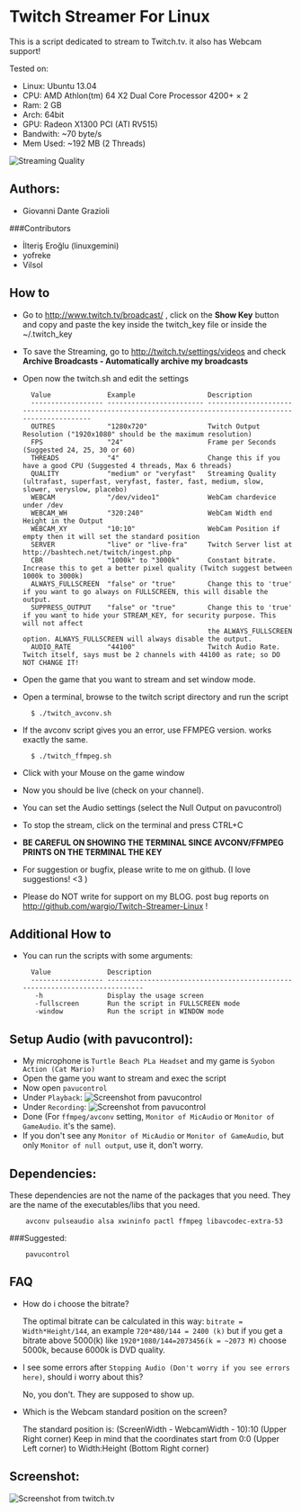 Twitch Streamer For Linux
=========================

This is a script dedicated to stream to Twitch.tv. it also has Webcam support!

Tested on:
* Linux:    Ubuntu 13.04
* CPU:      AMD Athlon(tm) 64 X2 Dual Core Processor 4200+ × 2
* Ram:      2 GB
* Arch:     64bit
* GPU:      Radeon X1300 PCI (ATI RV515)
* Bandwith: ~70 byte/s
* Mem Used: ~192 MB (2 Threads)

![Streaming Quality](https://raw.github.com/wargio/Twitch-Streamer-Linux/master/Screenshots/Streaming-Quality.png)

Authors:
--------

* Giovanni Dante Grazioli

###Contributors

* İlteriş Eroğlu (linuxgemini)
* yofreke
* Vilsol

How to
------

* Go to http://www.twitch.tv/broadcast/ , click on the **Show Key** button and copy and paste the key inside the twitch_key file or inside the ~/.twitch_key
* To save the Streaming, go to http://twitch.tv/settings/videos and check **Archive Broadcasts - Automatically archive my broadcasts**
* Open now the twitch.sh and edit the settings

        Value              Example                  Description                       
        ------------------ ------------------------ ---------------------------------------------------------------------------------------------------------
        OUTRES             "1280x720"               Twitch Output Resolution ("1920x1080" should be the maximum resolution)
        FPS                "24"                     Frame per Seconds (Suggested 24, 25, 30 or 60)
        THREADS            "4"                      Change this if you have a good CPU (Suggested 4 threads, Max 6 threads)
        QUALITY            "medium" or "veryfast"   Streaming Quality (ultrafast, superfast, veryfast, faster, fast, medium, slow, slower, veryslow, placebo)
        WEBCAM             "/dev/video1"            WebCam chardevice under /dev
        WEBCAM_WH          "320:240"                WebCam Width end Height in the Output
        WEBCAM_XY          "10:10"                  WebCam Position if empty then it will set the standard position
        SERVER             "live" or "live-fra"     Twitch Server list at http://bashtech.net/twitch/ingest.php
        CBR                "1000k" to "3000k"       Constant bitrate. Increase this to get a better pixel quality (Twitch suggest between 1000k to 3000k)
        ALWAYS_FULLSCREEN  "false" or "true"        Change this to 'true' if you want to go always on FULLSCREEN, this will disable the output.
        SUPPRESS_OUTPUT    "false" or "true"        Change this to 'true' if you want to hide your STREAM_KEY, for security purpose. This will not affect 
                                                    the ALWAYS_FULLSCREEN option. ALWAYS_FULLSCREEN will always disable the output.
        AUDIO_RATE         "44100"                  Twitch Audio Rate. Twitch itself, says must be 2 channels with 44100 as rate; so DO NOT CHANGE IT!

* Open the game that you want to stream and set window mode.
* Open a terminal, browse to the twitch script directory and run the script

        $ ./twitch_avconv.sh 

* If the avconv script gives you an error, use FFMPEG version. works exactly the same.

        $ ./twitch_ffmpeg.sh 

* Click with your Mouse on the game window
* Now you should be live (check on your channel).
* You can set the Audio settings (select the Null Output on pavucontrol)
* To stop the stream, click on the terminal and press CTRL+C
* **BE CAREFUL ON SHOWING THE TERMINAL SINCE AVCONV/FFMPEG PRINTS ON THE TERMINAL THE KEY**
* For suggestion or bugfix, please write to me on github. (I love suggestions! <3 )
* Please do NOT write for support on my BLOG. post bug reports on http://github.com/wargio/Twitch-Streamer-Linux !

Additional How to
-----------------

* You can run the scripts with some arguments:

        Value              Description                       
        ------------------ ----------------------------------------------------------------------------
         -h                Display the usage screen
         -fullscreen       Run the script in FULLSCREEN mode 
         -window           Run the script in WINDOW mode


Setup Audio (with pavucontrol):
-------------------------------
* My microphone is `Turtle Beach PLa Headset` and my game is `Syobon Action (Cat Mario)`
* Open the game you want to stream and exec the script
* Now open `pavucontrol`
* Under `Playback`:
![Screenshot from pavucontrol](https://raw.github.com/wargio/Twitch-Streamer-Linux/master/Screenshots/Twitch_Audio00.png)
* Under `Recording`:
![Screenshot from pavucontrol](https://raw.github.com/wargio/Twitch-Streamer-Linux/master/Screenshots/Twitch_Audio01.png)
* Done (For `ffmpeg/avconv` setting,  `Monitor of MicAudio` or `Monitor of GameAudio`. it's the same).
* If you don't see any `Monitor of MicAudio` or `Monitor of GameAudio`, but only `Monitor of null output`, use it, don't worry.

Dependencies:
-------------
These dependencies are not the name of the packages that you need. They are the name of the executables/libs that you need.

        avconv pulseaudio alsa xwininfo pactl ffmpeg libavcodec-extra-53

###Suggested:

        pavucontrol

FAQ
---
* How do i choose the bitrate?

	The optimal bitrate can be calculated in this way: `bitrate = Width*Height/144`, 
	an example `720*480/144 = 2400 (k)` but if you get a bitrate above 5000(k)
	like `1920*1080/144=2073456(k = ~2073 M)` choose 5000k, because 6000k is
	DVD quality. 

* I see some errors after `Stopping Audio (Don't worry if you see errors here)`, should i worry about this?

	No, you don't. They are supposed to show up.

* Which is the Webcam standard position on the screen?

	The standard position is: (ScreenWidth - WebcamWidth - 10):10 (Upper Right corner)
	Keep in mind that the coordinates start from 0:0 (Upper Left corner) to Width:Height (Bottom Right corner)


Screenshot:
-----------

![Screenshot from twitch.tv](https://raw.github.com/wargio/Twitch-Streamer-Linux/master/Screenshots/Screenshot.png)


